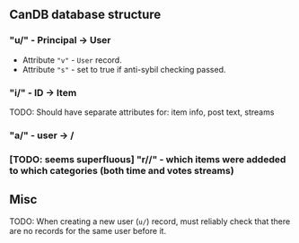 ## CanDB database structure

### "u/" - Principal -> User
- Attribute `"v"` - `User` record.
- Attribute `"s"` - set to true if anti-sybil checking passed.
### "i/" - ID -> Item
TODO: Should have separate attributes for: item info, post text, streams
### "a/" - user -> <buyer affiliate>/<seller affiliate>
### [TODO: seems superfluous] "r/<CATEGORY>/<ITEM>" - which items were addeded to which categories (both time and votes streams)

## Misc

TODO:
When creating a new user (`u/`) record, must reliably check that there are no
records for the same user before it.